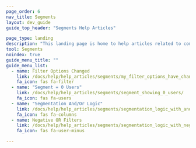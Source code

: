 ```yaml
---
page_order: 6
nav_title: Segments
layout: dev_guide
guide_top_header: "Segments Help Articles"

page_type: landing
description: "This landing page is home to help articles related to common Segments issues."
tool: Segments
noindex: true
guide_menu_title: ""
guide_menu_list:
  - name: Filter Options Changed
    link: /docs/help/help_articles/segments/my_filter_options_have_changed/
    fa_icon: fas fa-filter
  - name: "Segment = 0 Users"
    link: /docs/help/help_articles/segments/segment_showing_0_users/
    fa_icon: fas fa-users
  - name: "Segmentation And/Or Logic"
    link: /docs/help/help_articles/segments/segmentation_logic_with_and_or/
    fa_icon: fas fa-columns
  - name: Negative OR Filters
    link: /docs/help/help_articles/segments/segmentation_logic_with_negative_or_filters/
    fa_icon: fas fa-user-minus

---
```

